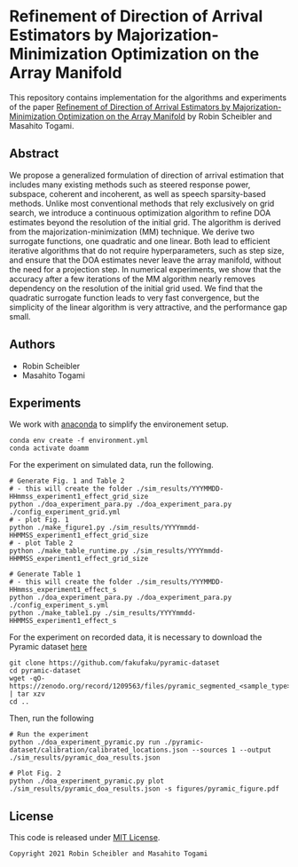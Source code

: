 Refinement of Direction of Arrival Estimators by Majorization-Minimization Optimization on the Array Manifold
=============================================================================================================

This repository contains implementation for the algorithms and experiments of the paper [Refinement of Direction of Arrival Estimators by Majorization-Minimization Optimization on the Array Manifold](https://ieeexplore.ieee.org/document/9414798) by Robin Scheibler and Masahito Togami.

Abstract
--------

We propose a generalized formulation of direction of arrival estimation that
includes many existing methods such as steered response power, subspace,
coherent and incoherent, as well as speech sparsity-based methods. Unlike most
conventional methods that rely exclusively on grid search, we introduce a
continuous optimization algorithm to refine DOA estimates beyond the resolution
of the initial grid. The algorithm is derived from the
majorization-minimization (MM) technique. We derive two surrogate functions,
one quadratic and one linear. Both lead to efficient iterative algorithms that
do not require hyperparameters, such as step size, and ensure that the DOA
estimates never leave the array manifold, without the need for a projection
step. In numerical experiments, we show that the accuracy after a few
iterations of the MM algorithm nearly removes dependency on the resolution of
the initial grid used. We find that the quadratic surrogate function leads to
very fast convergence, but the simplicity of the linear algorithm is very
attractive, and the performance gap small.

Authors
-------

* Robin Scheibler
* Masahito Togami

Experiments
-----------

We work with [anaconda](https://www.anaconda.com/products/individual) to simplify the environement setup.

    conda env create -f environment.yml
    conda activate doamm
    
For the experiment on simulated data, run the following.

    # Generate Fig. 1 and Table 2
    # - this will create the folder ./sim_results/YYYMMDD-HHmmss_experiment1_effect_grid_size
    python ./doa_experiment_para.py ./doa_experiment_para.py ./config_experiment_grid.yml
    # - plot Fig. 1
    python ./make_figure1.py ./sim_results/YYYYmmdd-HHMMSS_experiment1_effect_grid_size
    # - plot Table 2
    python ./make_table_runtime.py ./sim_results/YYYYmmdd-HHMMSS_experiment1_effect_grid_size
    
    # Generate Table 1
    # - this will create the folder ./sim_results/YYYMMDD-HHmmss_experiment1_effect_s
    python ./doa_experiment_para.py ./doa_experiment_para.py ./config_experiment_s.yml
    python ./make_table1.py ./sim_results/YYYYmmdd-HHMMSS_experiment1_effect_s

For the experiment on recorded data, it is necessary to download the Pyramic dataset [here](https://github.com/fakufaku/pyramic-dataset) 

    git clone https://github.com/fakufaku/pyramic-dataset
    cd pyramic-dataset
    wget -qO- https://zenodo.org/record/1209563/files/pyramic_segmented_<sample_type>.tar.gz | tar xzv
    cd ..

Then, run the following

    # Run the experiment
    python ./doa_experiment_pyramic.py run ./pyramic-dataset/calibration/calibrated_locations.json --sources 1 --output ./sim_results/pyramic_doa_results.json

    # Plot Fig. 2
    python ./doa_experiment_pyramic.py plot ./sim_results/pyramic_doa_results.json -s figures/pyramic_figure.pdf
    
License
-------

This code is released under [MIT License](https://opensource.org/licenses/MIT).

```
Copyright 2021 Robin Scheibler and Masahito Togami
```
